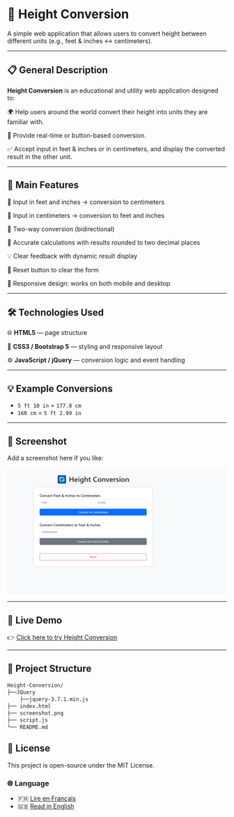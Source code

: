 # 📝 Height Conversion

A simple web application that allows users to convert height between different units (e.g., feet & inches ↔ centimeters).

---

## 📋 General Description

**Height Conversion** is an educational and utility web application designed to:

🌍 Help users around the world convert their height into units they are familiar with.

🔄 Provide real-time or button-based conversion.

✅ Accept input in feet & inches or in centimeters, and display the converted result in the other unit.

---

## 🚀 Main Features

📏 Input in feet and inches → conversion to centimeters

📐 Input in centimeters → conversion to feet and inches

🔁 Two-way conversion (bidirectional)

🧠 Accurate calculations with results rounded to two decimal places

💡 Clear feedback with dynamic result display

🔄 Reset button to clear the form

📱 Responsive design: works on both mobile and desktop

---

## 🛠️ Technologies Used

🌐 **HTML5** — page structure

🎨 **CSS3 / Bootstrap 5** — styling and responsive layout

⚙️ **JavaScript / jQuery** — conversion logic and event handling

---

## 💡 Example Conversions

- `5 ft 10 in` = `177.8 cm`
- `160 cm` = `5 ft 2.99 in`

---

## 📸 Screenshot

Add a screenshot here if you like:

![Preview of Height Conversion](./screenshot.png)

---

## 🔗 Live Demo

👉 [Click here to try Height Conversion](https://projectsjavascript.github.io/Height-Conversion/)

---

## 📁 Project Structure

```
Height-Conversion/
├──JQuery
    ├──jquery-3.7.1.min.js
├── index.html
├── screenshot.png
├── script.js
└── README.md
```

## 📄 License

This project is open-source under the MIT License.

### 🌐 Language

- 🇫🇷 [Lire en Français](./README.fr.md)
- 🇬🇧 [Read in English](./README.md)
